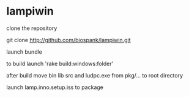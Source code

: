 lampiwin
========

clone the repository

git clone http://github.com/biospank/lampiwin.git

launch bundle

to build launch 'rake build:windows:folder'

after build move bin lib src and ludpc.exe from pkg/... to root directory

launch lamp.inno.setup.iss to package
